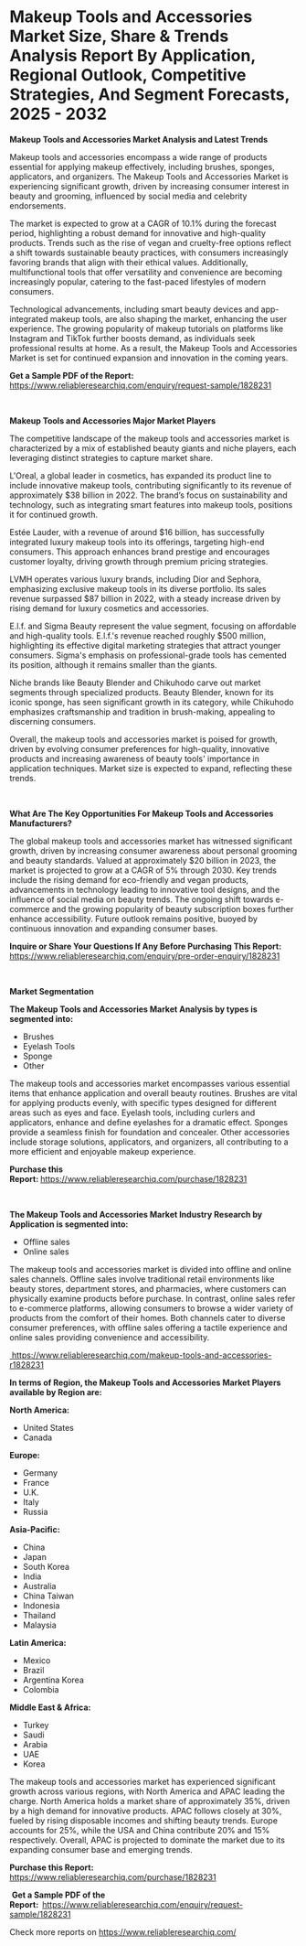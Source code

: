 <p><h1>Makeup Tools and Accessories Market Size, Share & Trends Analysis Report By Application, Regional Outlook, Competitive Strategies, And Segment Forecasts, 2025 - 2032</h1></p><p><strong>Makeup Tools and Accessories Market Analysis and Latest Trends</strong></p>
<p><p>Makeup tools and accessories encompass a wide range of products essential for applying makeup effectively, including brushes, sponges, applicators, and organizers. The Makeup Tools and Accessories Market is experiencing significant growth, driven by increasing consumer interest in beauty and grooming, influenced by social media and celebrity endorsements. </p><p>The market is expected to grow at a CAGR of 10.1% during the forecast period, highlighting a robust demand for innovative and high-quality products. Trends such as the rise of vegan and cruelty-free options reflect a shift towards sustainable beauty practices, with consumers increasingly favoring brands that align with their ethical values. Additionally, multifunctional tools that offer versatility and convenience are becoming increasingly popular, catering to the fast-paced lifestyles of modern consumers.</p><p>Technological advancements, including smart beauty devices and app-integrated makeup tools, are also shaping the market, enhancing the user experience. The growing popularity of makeup tutorials on platforms like Instagram and TikTok further boosts demand, as individuals seek professional results at home. As a result, the Makeup Tools and Accessories Market is set for continued expansion and innovation in the coming years.</p></p>
<p><strong>Get a Sample PDF of the Report:&nbsp;</strong> <a href="https://www.reliableresearchiq.com/enquiry/request-sample/1828231?utm_campaign=2309&utm_medium=2&utm_source=Github&utm_content=ia&utm_term=07022025&utm_id=makeup-tools-and-accessories">https://www.reliableresearchiq.com/enquiry/request-sample/1828231</a></p>
<p>&nbsp;</p>
<p><strong>Makeup Tools and Accessories Major Market Players</strong></p>
<p><p>The competitive landscape of the makeup tools and accessories market is characterized by a mix of established beauty giants and niche players, each leveraging distinct strategies to capture market share.</p><p>L'Oreal, a global leader in cosmetics, has expanded its product line to include innovative makeup tools, contributing significantly to its revenue of approximately $38 billion in 2022. The brand’s focus on sustainability and technology, such as integrating smart features into makeup tools, positions it for continued growth.</p><p>Estée Lauder, with a revenue of around $16 billion, has successfully integrated luxury makeup tools into its offerings, targeting high-end consumers. This approach enhances brand prestige and encourages customer loyalty, driving growth through premium pricing strategies.</p><p>LVMH operates various luxury brands, including Dior and Sephora, emphasizing exclusive makeup tools in its diverse portfolio. Its sales revenue surpassed $87 billion in 2022, with a steady increase driven by rising demand for luxury cosmetics and accessories.</p><p>E.l.f. and Sigma Beauty represent the value segment, focusing on affordable and high-quality tools. E.l.f.'s revenue reached roughly $500 million, highlighting its effective digital marketing strategies that attract younger consumers. Sigma's emphasis on professional-grade tools has cemented its position, although it remains smaller than the giants.</p><p>Niche brands like Beauty Blender and Chikuhodo carve out market segments through specialized products. Beauty Blender, known for its iconic sponge, has seen significant growth in its category, while Chikuhodo emphasizes craftsmanship and tradition in brush-making, appealing to discerning consumers.</p><p>Overall, the makeup tools and accessories market is poised for growth, driven by evolving consumer preferences for high-quality, innovative products and increasing awareness of beauty tools' importance in application techniques. Market size is expected to expand, reflecting these trends.</p></p>
<p>&nbsp;</p>
<p><strong>What Are The Key Opportunities For Makeup Tools and Accessories Manufacturers?</strong></p>
<p><p>The global makeup tools and accessories market has witnessed significant growth, driven by increasing consumer awareness about personal grooming and beauty standards. Valued at approximately $20 billion in 2023, the market is projected to grow at a CAGR of 5% through 2030. Key trends include the rising demand for eco-friendly and vegan products, advancements in technology leading to innovative tool designs, and the influence of social media on beauty trends. The ongoing shift towards e-commerce and the growing popularity of beauty subscription boxes further enhance accessibility. Future outlook remains positive, buoyed by continuous innovation and expanding consumer bases.</p></p>
<p><strong>Inquire or Share Your Questions If Any Before Purchasing This Report:</strong> <a href="https://www.reliableresearchiq.com/enquiry/pre-order-enquiry/1828231?utm_campaign=2309&utm_medium=2&utm_source=Github&utm_content=ia&utm_term=07022025&utm_id=makeup-tools-and-accessories">https://www.reliableresearchiq.com/enquiry/pre-order-enquiry/1828231</a></p>
<p>&nbsp;</p>
<p><strong>Market Segmentation</strong></p>
<p><strong>The Makeup Tools and Accessories Market Analysis by types is segmented into:</strong></p>
<p><ul><li>Brushes</li><li>Eyelash Tools</li><li>Sponge</li><li>Other</li></ul></p>
<p><p>The makeup tools and accessories market encompasses various essential items that enhance application and overall beauty routines. Brushes are vital for applying products evenly, with specific types designed for different areas such as eyes and face. Eyelash tools, including curlers and applicators, enhance and define eyelashes for a dramatic effect. Sponges provide a seamless finish for foundation and concealer. Other accessories include storage solutions, applicators, and organizers, all contributing to a more efficient and enjoyable makeup experience.</p></p>
<p><strong>Purchase this Report:&nbsp;</strong><a href="https://www.reliableresearchiq.com/purchase/1828231?utm_campaign=2309&utm_medium=2&utm_source=Github&utm_content=ia&utm_term=07022025&utm_id=makeup-tools-and-accessories">https://www.reliableresearchiq.com/purchase/1828231</a></p>
<p>&nbsp;</p>
<p><strong>The Makeup Tools and Accessories Market Industry Research by Application is segmented into:</strong></p>
<p><ul><li>Offline sales</li><li>Online sales</li></ul></p>
<p><p>The makeup tools and accessories market is divided into offline and online sales channels. Offline sales involve traditional retail environments like beauty stores, department stores, and pharmacies, where customers can physically examine products before purchase. In contrast, online sales refer to e-commerce platforms, allowing consumers to browse a wider variety of products from the comfort of their homes. Both channels cater to diverse consumer preferences, with offline sales offering a tactile experience and online sales providing convenience and accessibility.</p></p>
<p><a href="https://www.reliableresearchiq.com/makeup-tools-and-accessories-r1828231?utm_campaign=2309&utm_medium=2&utm_source=Github&utm_content=ia&utm_term=07022025&utm_id=makeup-tools-and-accessories">&nbsp;https://www.reliableresearchiq.com/makeup-tools-and-accessories-r1828231</a></p>
<p><strong>In terms of Region, the Makeup Tools and Accessories Market Players available by Region are:</strong></p>
<p>
    <p> <strong> North America: </strong>
        <ul>
            <li>United States</li>
            <li>Canada</li>
        </ul>
        </p> 
    <p> <strong> Europe: </strong>
        <ul>
            <li>Germany</li>
            <li>France</li>
            <li>U.K.</li>
            <li>Italy</li>
            <li>Russia</li>
        </ul>
        </p> 
    <p> <strong> Asia-Pacific: </strong>
        <ul>
            <li>China</li>
            <li>Japan</li>
            <li>South Korea</li>
            <li>India</li>
            <li>Australia</li>
            <li>China Taiwan</li>
            <li>Indonesia</li>
            <li>Thailand</li>
            <li>Malaysia</li>
        </ul>
        </p> 
    <p> <strong> Latin America: </strong>
        <ul>
            <li>Mexico</li>
            <li>Brazil</li>
            <li>Argentina Korea</li>
            <li>Colombia</li>
        </ul>
        </p> 
    <p> <strong> Middle East & Africa: </strong>
        <ul>
            <li>Turkey</li>
            <li>Saudi</li>
            <li>Arabia</li>
            <li>UAE</li>
            <li>Korea</li>
        </ul>
    </p>
    </p>
<p><p>The makeup tools and accessories market has experienced significant growth across various regions, with North America and APAC leading the charge. North America holds a market share of approximately 35%, driven by a high demand for innovative products. APAC follows closely at 30%, fueled by rising disposable incomes and shifting beauty trends. Europe accounts for 25%, while the USA and China contribute 20% and 15% respectively. Overall, APAC is projected to dominate the market due to its expanding consumer base and emerging trends.</p></p>
<p><strong>Purchase this Report: </strong><a href="https://www.reliableresearchiq.com/purchase/1828231?utm_campaign=2309&utm_medium=2&utm_source=Github&utm_content=ia&utm_term=07022025&utm_id=makeup-tools-and-accessories">https://www.reliableresearchiq.com/purchase/1828231</a></p>
<p>&nbsp;<strong>Get a Sample PDF of the Report:&nbsp;&nbsp;</strong><a href="https://www.reliableresearchiq.com/enquiry/request-sample/1828231?utm_campaign=2309&utm_medium=2&utm_source=Github&utm_content=ia&utm_term=07022025&utm_id=makeup-tools-and-accessories">https://www.reliableresearchiq.com/enquiry/request-sample/1828231</a></p>
<p><strong></strong></p>
<p>Check more reports on <a href="https://www.reliableresearchiq.com/?utm_campaign=2309&utm_medium=2&utm_source=Github&utm_content=ia&utm_term=07022025&utm_id=makeup-tools-and-accessories">https://www.reliableresearchiq.com/</a></p>